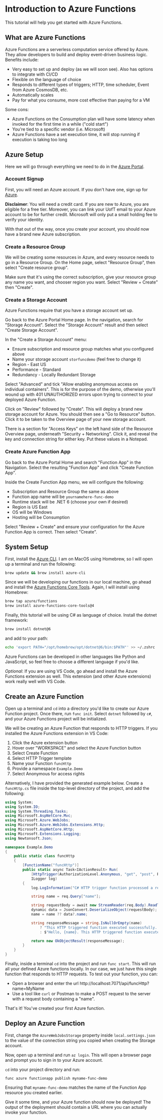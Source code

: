 # Introduction to Azure Functions

This tutorial will help you get started with Azure Functions.

## What are Azure Functions

Azure Functions are a serverless computation service offered by Azure. They allow developers to build and deploy event-driven business logic. Benefits include:

- Very easy to set up and deploy (as we will soon see). Also has options to integrate with CI/CD
- Flexible on the language of choice
- Responds to different types of triggers; HTTP, time scheduler, Event from Azure CosmosDB, etc.
- Automatically scales
- Pay for what you consume, more cost effective than paying for a VM

Some cons:

- Azure Functions on the Consumption plan will have some latency when invoked for the first time in a while ("cold start")
- You're tied to a specific vendor (i.e. Microsoft)
- Azure Functions have a set execution time, it will stop running if execution is taking too long

## Azure Setup

Here we will go through everything we need to do in the [Azure Portal](https://portal.azure.com/).

### Account Signup

First, you will need an Azure account. If you don't have one, sign up for [Azure](https://azure.microsoft.com/).

**Disclaimer**: You will need a credit card. If you are new to Azure, you are eligible for a free tier. Moreover, you can link your UofT email to your Azure account to be for further credit. Microsoft will only put a small holding fee to verify your identity.

With that out of the way, once you create your account, you should now have a brand new Azure subscription.

### Create a Resource Group

We will be creating some resources in Azure, and every resource needs to go in a Resource Group. On the Home page, select "Resource Group", then select "Create resource group".

Make sure that it's using the correct subscription, give your resource group any name you want, and chooser region you want. Select "Review + Create" then "Create".

### Create a Storage Account

Azure Functions require that you have a storage account set up.

Go back to the Azure Portal Home page. In the navigation, search for "Storage Account". Select the "Storage Account" result and then select "Create Storage Account".

In the "Create a Storage Account" menu:

- Ensure subscription and resource group matches what you configured above
- Name your storage account `storfuncdemo` (feel free to change it)
- Region - East US
- Performance - Standard
- Redundancy - Locally Redundant Storage

Select "Advanced" and tick "Allow enabling anonymous access on individual containers". This is for the purpose of the demo, otherwise you'll wound up with 401 UNAUTHORIZED errors upon trying to connect to your deployed Azure Function.

Click on "Review" followed by "Create". This will deploy a brand new storage account for Azure. You should then see a "Go to Resource" button. Click it to be taken to the Overview page of your new storage account.

There is a section for "Access Keys" on the left hand side of the Resource Overview page, underneath "Security + Networking". Click it, and reveal the key and connection string for either key. Put these values in a Notepad.

### Create Azure Function App

Go back to the Azure Portal Home and search "Function App" in the Navigation. Select the resulting "Function App" and click "Create Function App".

Inside the Create Function App menu, we will configure the following:

- Subscription and Resource Group the same as above
- Function app name will be `yournamehere-func-demo`
- Runtime stack will be .NET 6 (choose your own if desired)
- Region is US East
- OS will be Windows
- Hosting will be Consumption

Select "Review + Create" and ensure your configuration for the Azure Function App is correct. Then select "Create".

## System Setup

First, install the [Azure CLI](https://learn.microsoft.com/en-us/cli/azure/install-azure-cli). I am on MacOS using Homebrew, so I will open up a terminal and run the following:

```bash
brew update && brew install azure-cli
```

Since we will be developing our functions in our local machine, go ahead and install the [Azure Functions Core Tools](https://learn.microsoft.com/en-us/azure/azure-functions/functions-run-local). Again, I will install using Homebrew:

```bash
brew tap azure/functions
brew install azure-functions-core-tools@4
```

Finally, this tutorial will be using C# as language of choice. Install the dotnet framework:

```bash
brew install dotnet@6
```

and add to your path:

```bash
echo 'export PATH="/opt/homebrew/opt/dotnet@6/bin:$PATH"' >> ~/.zshrc
```

Azure Functions can be developed in other languages like Python and JavaScript, so feel free to choose a different language if you'd like.

_Optional_: If you are using VS Code, go ahead and install the Azure Functions extension as well. This extension (and other Azure extensions) work really well with VS Code.

## Create an Azure Function

Open up a terminal and `cd` into a directory you'd like to create our Azure Function project. Once there, run `func init`. Select `dotnet` followed by `c#`, and your Azure Functions project will be initialized.

We will be creating an Azure Function that responds to HTTP triggers. If you installed the Azure Functions extension in VS Code:

1. Click the Azure extension button
2. Hover over "WORKSPACE" and select the Azure Function button
3. Select Create Function
4. Select HTTP Trigger template
5. Name your Function `funcHttp`
6. Provide a namespace `Example.Demo`
7. Select Anonymous for access rights

Alternatively, I have provided the generated example below. Create a `funcHttp.cs` file inside the top-level directory of the project, and add the following:

```cs
using System;
using System.IO;
using System.Threading.Tasks;
using Microsoft.AspNetCore.Mvc;
using Microsoft.Azure.WebJobs;
using Microsoft.Azure.WebJobs.Extensions.Http;
using Microsoft.AspNetCore.Http;
using Microsoft.Extensions.Logging;
using Newtonsoft.Json;

namespace Example.Demo
{
    public static class funcHttp
    {
        [FunctionName("funcHttp")]
        public static async Task<IActionResult> Run(
            [HttpTrigger(AuthorizationLevel.Anonymous, "get", "post", Route = null)] HttpRequest req,
            ILogger log)
        {
            log.LogInformation("C# HTTP trigger function processed a request.");

            string name = req.Query["name"];

            string requestBody = await new StreamReader(req.Body).ReadToEndAsync();
            dynamic data = JsonConvert.DeserializeObject(requestBody);
            name = name ?? data?.name;

            string responseMessage = string.IsNullOrEmpty(name)
                ? "This HTTP triggered function executed successfully. Pass a name in the query string or in the request body for a personalized response."
                : $"Hello, {name}. This HTTP triggered function executed successfully.";

            return new OkObjectResult(responseMessage);
        }
    }
}
```

Finally, inside a terminal `cd` into the project and run `func start`. This will run all your defined Azure functions locally. In our case, we just have this single function that responds to HTTP requests. To test out your function, you can:

- Open a browser and enter the url http://localhost:7071/api/funcHttp?name=MyName
- Use a tool like `curl` or Postman to make a POST request to the server with a request body containing a "name".

That's it! You've created your first Azure function.

## Deploy an Azure Function

First, change the `AzureWebJobsStorage` property inside `local.settings.json` to the value of the connection string you copied when creating the Storage account.

Now, open up a terminal and run `az login`. This will open a browser page and prompt you to sign in to your Azure account.

`cd` into your project directory and run:

```
func azure functionapp publish myname-func-demo
```

Ensuring that `myname-func-demo` matches the name of the Function App resource you created earlier.

Give it some time, and your Azure function should now be deployed! The output of the deployment should contain a URL where you can actually invoke your function.

